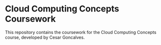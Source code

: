 # Cloud Computing Concepts Coursework

This repository contains the coursework for the Cloud Computing Concepts course, developed by Cesar Goncalves.

